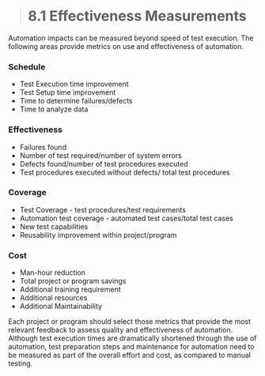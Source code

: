 > # **8.1** Effectiveness Measurements

Automation impacts can be measured beyond speed of test execution. The following areas provide metrics on use and effectiveness of automation. 

### Schedule

-	Test Execution time improvement
-	Test Setup time improvement
-	Time to determine failures/defects
-	Time to analyze data

### Effectiveness

-	Failures found
-	Number of test required/number of system errors
-	Defects found/number of test procedures executed
-	Test procedures executed without defects/ total test procedures

### Coverage

-	Test Coverage - test procedures/test requirements 
-	Automation test coverage - automated test cases/total test cases
-	New test capabilities
-	Reusability improvement within project/program

### Cost

-	Man-hour reduction
-	Total project or program savings
-	Additional training requirement
-	Additional resources
-	Additional Maintainability

Each project or program should select those metrics that provide the most relevant feedback to assess quality and effectiveness of automation. Although test 
execution times are dramatically shortened through the use of automation, test preparation steps and maintenance for automation need to be measured as part of the 
overall effort and cost, as compared to manual testing.
